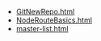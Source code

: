 * [GitNewRepo.html](GitNewRepo.html)
* [NodeRouteBasics.html](NodeRouteBasics.html)
* [master-list.html](master-list.html)